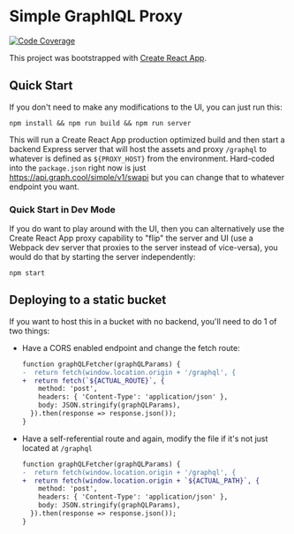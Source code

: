 # Simple GraphIQL Proxy

[![Code Coverage](https://gitlab.com/rcvanvo/graphiql-proxy/badges/master/coverage.svg?job=test)](https://rcvanvo.gitlab.io/graphiql-proxy/lcov-report/)

This project was bootstrapped with [Create React App](https://github.com/facebookincubator/create-react-app).

## Quick Start

If you don't need to make any modifications to the UI, you can just run this:

```
npm install && npm run build && npm run server
```

This will run a Create React App production optimized build and then start a backend Express server that will host the assets and proxy `/graphql` to whatever is defined as `${PROXY_HOST}` from the environment.  Hard-coded into the `package.json` right now is just https://api.graph.cool/simple/v1/swapi but you can change that to whatever endpoint you want.

### Quick Start in Dev Mode

If you do want to play around with the UI, then you can alternatively use the Create React App proxy capability to "flip" the server and UI (use a Webpack dev server that proxies to the server instead of vice-versa), you would do that by starting the server independently:

```
npm start
```

## Deploying to a static bucket

If you want to host this in a bucket with no backend, you'll need to do 1 of two things:

* Have a CORS enabled endpoint and change the fetch route:
  ```diff
  function graphQLFetcher(graphQLParams) {
  -  return fetch(window.location.origin + '/graphql', {
  +  return fetch(`${ACTUAL_ROUTE}`, {
      method: 'post',
      headers: { 'Content-Type': 'application/json' },
      body: JSON.stringify(graphQLParams),
    }).then(response => response.json());
  }
  ```

* Have a self-referential route and again, modify the file if it's not just located at `/graphql`
  ```diff
  function graphQLFetcher(graphQLParams) {
  -  return fetch(window.location.origin + '/graphql', {
  +  return fetch(window.location.origin + `${ACTUAL_PATH}`, {
      method: 'post',
      headers: { 'Content-Type': 'application/json' },
      body: JSON.stringify(graphQLParams),
    }).then(response => response.json());
  }
  ```